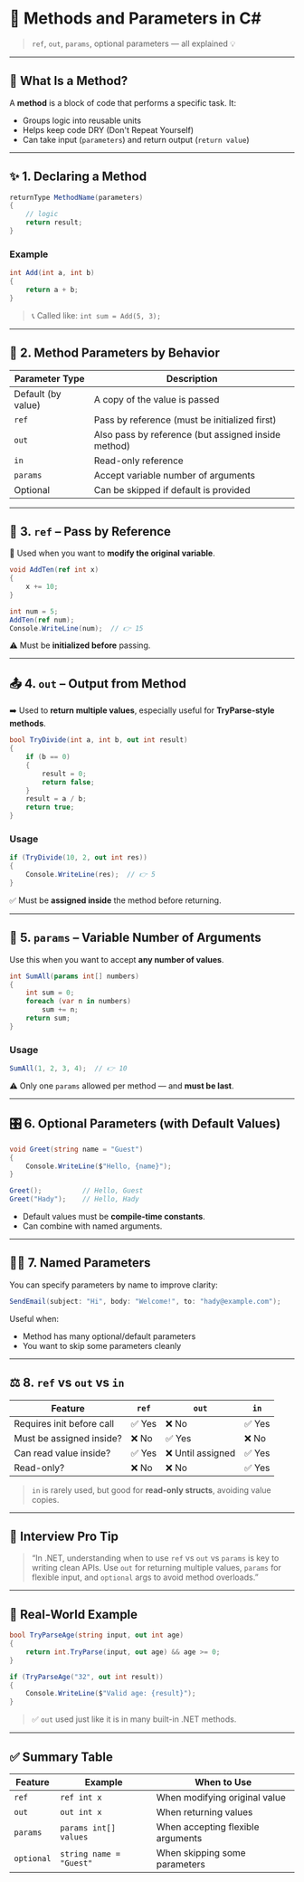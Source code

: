 # 🔧 **Methods and Parameters in C#**

> `ref`, `out`, `params`, optional parameters — all explained 💡

---

## 🧠 What Is a Method?

A **method** is a block of code that performs a specific task. It:

- Groups logic into reusable units
- Helps keep code DRY (Don't Repeat Yourself)
- Can take input (`parameters`) and return output (`return value`)

---

## ✨ 1. Declaring a Method

```csharp
returnType MethodName(parameters)
{
    // logic
    return result;
}
```

### Example

```csharp
int Add(int a, int b)
{
    return a + b;
}
```

> 📞 Called like: `int sum = Add(5, 3);`

---

## 🎯 2. Method Parameters by Behavior

| Parameter Type     | Description                                         |
| ------------------ | --------------------------------------------------- |
| Default (by value) | A copy of the value is passed                       |
| `ref`              | Pass by reference (must be initialized first)       |
| `out`              | Also pass by reference (but assigned inside method) |
| `in`               | Read-only reference                                 |
| `params`           | Accept variable number of arguments                 |
| Optional           | Can be skipped if default is provided               |

---

## 🔁 3. `ref` – Pass by Reference

🔧 Used when you want to **modify the original variable**.

```csharp
void AddTen(ref int x)
{
    x += 10;
}

int num = 5;
AddTen(ref num);
Console.WriteLine(num);  // 👉 15
```

⚠️ Must be **initialized before** passing.

---

## 📤 4. `out` – Output from Method

➡️ Used to **return multiple values**, especially useful for **TryParse-style methods**.

```csharp
bool TryDivide(int a, int b, out int result)
{
    if (b == 0)
    {
        result = 0;
        return false;
    }
    result = a / b;
    return true;
}
```

### Usage

```csharp
if (TryDivide(10, 2, out int res))
{
    Console.WriteLine(res);  // 👉 5
}
```

✅ Must be **assigned inside** the method before returning.

---

## 🧵 5. `params` – Variable Number of Arguments

Use this when you want to accept **any number of values**.

```csharp
int SumAll(params int[] numbers)
{
    int sum = 0;
    foreach (var n in numbers)
        sum += n;
    return sum;
}
```

### Usage

```csharp
SumAll(1, 2, 3, 4);  // 👉 10
```

⚠️ Only one `params` allowed per method — and **must be last**.

---

## 🎛 6. Optional Parameters (with Default Values)

```csharp
void Greet(string name = "Guest")
{
    Console.WriteLine($"Hello, {name}");
}

Greet();          // Hello, Guest
Greet("Hady");    // Hello, Hady
```

- Default values must be **compile-time constants**.
- Can combine with named arguments.

---

## 🧑‍🔬 7. Named Parameters

You can specify parameters by name to improve clarity:

```csharp
SendEmail(subject: "Hi", body: "Welcome!", to: "hady@example.com");
```

Useful when:

- Method has many optional/default parameters
- You want to skip some parameters cleanly

---

## ⚖️ 8. `ref` vs `out` vs `in`

| Feature                   | `ref`  | `out`             | `in`   |
| ------------------------- | ------ | ----------------- | ------ |
| Requires init before call | ✅ Yes | ❌ No             | ✅ Yes |
| Must be assigned inside?  | ❌ No  | ✅ Yes            | ❌ No  |
| Can read value inside?    | ✅ Yes | ❌ Until assigned | ✅ Yes |
| Read-only?                | ❌ No  | ❌ No             | ✅ Yes |

> `in` is rarely used, but good for **read-only structs**, avoiding value copies.

---

## 💬 Interview Pro Tip

> “In .NET, understanding when to use `ref` vs `out` vs `params` is key to writing clean APIs. Use `out` for returning multiple values, `params` for flexible input, and `optional` args to avoid method overloads.”

---

## 🧪 Real-World Example

```csharp
bool TryParseAge(string input, out int age)
{
    return int.TryParse(input, out age) && age >= 0;
}

if (TryParseAge("32", out int result))
{
    Console.WriteLine($"Valid age: {result}");
}
```

> ✅ `out` used just like it is in many built-in .NET methods.

---

## ✅ Summary Table

| Feature    | Example                 | When to Use                       |
| ---------- | ----------------------- | --------------------------------- |
| `ref`      | `ref int x`             | When modifying original value     |
| `out`      | `out int x`             | When returning values             |
| `params`   | `params int[] values`   | When accepting flexible arguments |
| `optional` | `string name = "Guest"` | When skipping some parameters     |
